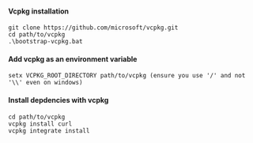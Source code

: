

#### Vcpkg installation
```
git clone https://github.com/microsoft/vcpkg.git
cd path/to/vcpkg
.\bootstrap-vcpkg.bat
```

#### Add vcpkg as an environment variable
```
setx VCPKG_ROOT_DIRECTORY path/to/vcpkg (ensure you use '/' and not '\\' even on windows)
```
#### Install depdencies with vcpkg
```
cd path/to/vcpkg
vcpkg install curl
vcpkg integrate install
```